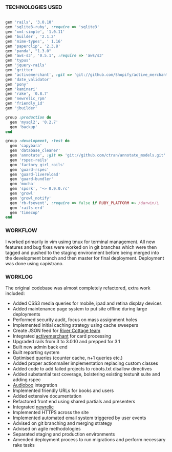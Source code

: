 ### TECHNOLOGIES USED 

```ruby

gem 'rails', '3.0.10'
gem 'sqlite3-ruby', :require => 'sqlite3'
gem 'xml-simple', '1.0.11'
gem 'builder', '2.1.2'
gem 'mime-types', ' 1.16'
gem 'paperclip', '2.3.8'
gem 'panda', "1.3.0"
gem 'aws-s3', '0.5.1', :require => 'aws/s3'
gem 'typus'
gem 'jquery-rails'
gem 'gritter'
gem 'activemerchant', :git => 'git://github.com/Shopify/active_merchant.git'
gem 'date_validator'
gem 'pony'
gem 'kaminari'
gem 'rake', '0.8.7'
gem 'newrelic_rpm'
gem 'friendly_id'
gem 'jbuilder'

group :production do
  gem 'mysql2', '0.2.7'
  gem 'backup'
end

group :development, :test do
  gem 'capybara'
  gem 'database_cleaner'
  gem 'annotate', :git => 'git://github.com/ctran/annotate_models.git'
  gem 'rspec-rails'
  gem 'factory_girl_rails'
  gem 'guard-rspec'
  gem 'guard-livereload'
  gem 'guard-bundler'
  gem 'mocha'
  gem 'spork', '~> 0.9.0.rc'
  gem 'growl'
  gem 'growl_notify'
  gem 'rb-fsevent', :require => false if RUBY_PLATFORM =~ /darwin/i
  gem 'rails-erd'
  gem 'timecop'
end

````

### WORKFLOW

I worked primarily in vim usimg tmux for terminal management. All new features and bug fixes were worked on in git branches which were then tagged and pushed to the staging environment before being merged into the development branch and then master for final deployment. Deployment
was done using capistrano. 

### WORKLOG

The original codebase was almost completely refactored, extra work included:

* Added CSS3 media queries for mobile, ipad and retina display devices
* Added maintenance page system to put site offline during large deployments
* Performed security audit, focus on mass assignment holes
* Implemented initial caching strategy using cache sweepers
* Create JSON feed for [River Cottage team](http://www.peoplefund.it/) 
* Integrated [activemerchant](https://github.com/Shopify/active_merchant) for card processing
* Upgraded rails from 3 to 3.0.10 and prepped for 3.1
* Built new admin back end
* Built reporting system
* Optimised queries (counter cache, n+1 queries etc.)
* Added proper actionmailer implementation replacing custom classes
* Added code to add failed projects to robots.txt disallow directives
* Added substantial test coverage, bolstering existing testunit suite and adding rspec
* [Audioboo](http://audioboo.fm) integration
* Implemented friendly URLs for books and users
* Added extensive documentation
* Refactored front end using shared partials and presenters
* Integrated [newrelic](https://github.com/newrelic/rpm)
* Implemented HTTPS across the site
* Implemented automated email system triggered by user events
* Advised on git branching and merging strategy
* Advised on agile methodologies
* Separated staging and production environments
* Amended deployment process to run migrations and perform necessary rake tasks